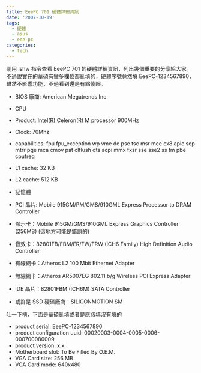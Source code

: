```yaml
---
title: EeePC 701 硬體詳細資訊
date: '2007-10-19'
tags:
  - 硬體
  - asus
  - eee-pc
categories:
  - tech
---
```

剛用 lshw 指令查看 EeePC 701 的硬體詳細資訊，列出幾個重要的分享給大家。不過說實在的華碩有蠻多欄位都亂填的，硬體序號竟然填 EeePC-1234567890，雖然不影響功能，不過看到還是有點傻眼。  
  

*   BIOS 廠商: American Megatrends Inc.
*   CPU

*   Product: Intel(R) Celeron(R) M processor 900MHz
*   Clock: 70Mhz
*   capabilities: fpu fpu\_exception wp vme de pse tsc msr mce cx8 apic sep mtrr pge mca cmov pat clflush dts acpi mmx fxsr sse sse2 ss tm pbe cpufreq
*   L1 cache: 32 KB
*   L2 cache: 512 KB

*   記憶體
*   PCI 晶片: Mobile 915GM/PM/GMS/910GML Express Processor to DRAM Controller
*   顯示卡：Mobile 915GM/GMS/910GML Express Graphics Controller (256MB) (這地方可能是錯誤的)
*   音效卡：82801FB/FBM/FR/FW/FRW (ICH6 Family) High Definition Audio Controller
*   有線網卡：Atheros L2 100 Mbit Ethernet Adapter
*   無線網卡：Atheros AR5007EG 802.11 b/g Wireless PCI Express Adapter
*   IDE 晶片：82801FBM (ICH6M) SATA Controller
*   或許是 SSD 硬碟廠商：SILICONMOTION SM

吐一下槽，下面是華碩亂填或者是應該填沒有填的  

*   product serial: EeePC-1234567890
*   product configuration uuid: 00020003-0004-0005-0006-000700080009
*   product version: x.x
*   Motherboard slot: To Be Filled By O.E.M.
*   VGA Card size: 256 MB
*   VGA Card mode: 640x480